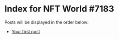 # Index for NFT World #7183
Posts will be displayed in the order below:

- [Your first post](./001-first.md)

